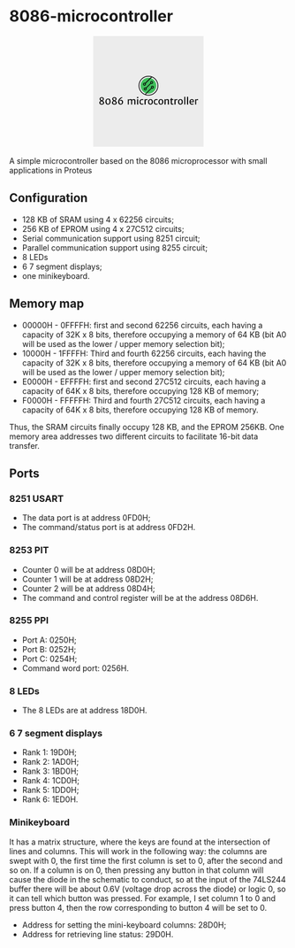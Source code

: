 # 8086-microcontroller

<p align="center">
  <img src="img/8086_microcontroller.png" width = "200" height = "200">
</p>

A simple microcontroller based on the 8086 microprocessor with small applications in Proteus

## Configuration

- 128 KB of SRAM using 4 x 62256 circuits;
- 256 KB of EPROM using 4 x 27C512 circuits;
- Serial communication support using 8251 circuit;
- Parallel communication support using 8255 circuit;
- 8 LEDs
- 6 7 segment displays;
- one minikeyboard.

## Memory map

- 00000H - 0FFFFH: first and second 62256 circuits, each having a capacity of 32K x 8 bits, therefore occupying a memory of 64 KB (bit A0 will be used as the lower / upper memory selection bit); 
- 10000H - 1FFFFH: Third and fourth 62256 circuits, each having the capacity of 32K x 8 bits, therefore occupying a memory of 64 KB (bit A0 will be used as the lower / upper memory selection bit); 
- E0000H - EFFFFH: first and second 27C512 circuits, each having a capacity of 64K x 8 bits, therefore occupying 128 KB of memory; 
- F0000H - FFFFFH: Third and fourth 27C512 circuits, each having a capacity of 64K x 8 bits, therefore occupying 128 KB of memory.

Thus, the SRAM circuits finally occupy 128 KB, and the EPROM 256KB. One memory area addresses two different circuits to facilitate 16-bit data transfer.

## Ports

### 8251 USART
- The data port is at address 0FD0H;
- The command/status port is at address 0FD2H.

### 8253 PIT
- Counter 0 will be at address 08D0H;
- Counter 1 will be at address 08D2H;
- Counter 2 will be at address 08D4H;
- The command and control register will be at the address 08D6H.

### 8255 PPI
- Port A: 0250H;
- Port B: 0252H;
- Port C: 0254H;
- Command word port: 0256H.

### 8 LEDs
- The 8 LEDs are at address 18D0H.

### 6 7 segment displays
- Rank 1: 19D0H;
- Rank 2: 1AD0H;
- Rank 3: 1BD0H;
- Rank 4: 1CD0H;
- Rank 5: 1DD0H;
- Rank 6: 1ED0H.

### Minikeyboard
It has a matrix structure, where the keys are found at the intersection of lines and columns. This will work in the following way: the columns are swept with 0, the first time the first column is set to 0, after the second and so on. If a column is on 0, then pressing any button in that column will cause the diode in the schematic to conduct, so at the input of the 74LS244 buffer there will be about 0.6V (voltage drop across the diode) or logic 0, so it can tell which button was pressed. For example, I set column 1 to 0 and press button 4, then the row corresponding to button 4 will be set to 0.

- Address for setting the mini-keyboard columns: 28D0H;
- Address for retrieving line status: 29D0H.
